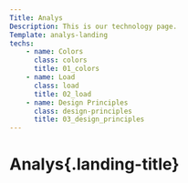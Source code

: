 ```yaml
---
Title: Analys
Description: This is our technology page.
Template: analys-landing
techs:
    - name: Colors
      class: colors
      title: 01_colors
    - name: Load
      class: load
      title: 02_load
    - name: Design Principles
      class: design-principles
      title: 03_design_principles
---
```

Analys{.landing-title}
==========================


